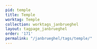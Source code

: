 ```yaml
---
pid: temple
title: Temple
worktag: Temple
collection: worktags_janbrueghel
layout: tagpage_janbrueghel
order: '171'
permalink: "/janbrueghel/tags/temple/"
---
```

